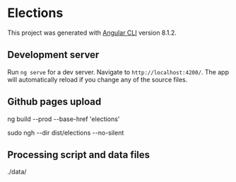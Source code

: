 # Elections

This project was generated with [Angular CLI](https://github.com/angular/angular-cli) version 8.1.2.

## Development server

Run `ng serve` for a dev server. Navigate to `http://localhost:4200/`. The app will automatically reload if you change any of the source files.

## Github pages upload

ng build --prod --base-href 'elections'

sudo ngh --dir dist/elections --no-silent

## Processing script and data files

./data/

